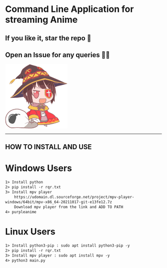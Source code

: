 # Command Line Application for streaming Anime

## If you like it, star the repo 🥺

## Open an Issue for any queries 🙋‍♂️

<img src = "./source/megumin.png" width=200px/>

<hr/>

## HOW TO INSTALL AND USE

# Windows Users

    1> Install python
    2> pip install -r rqr.txt
    3> Install mpv player
        https://udomain.dl.sourceforge.net/project/mpv-player-windows/64bit/mpv-x86_64-20211017-git-e13fe12.7z
        Download mpv player from the link and ADD TO PATH
    4> purpleanime

# Linux Users

    1> Install python3-pip : sudo apt install python3-pip -y
    2> pip install -r rqr.txt
    3> Install mpv player : sudo apt install mpv -y
    4> python3 main.py

